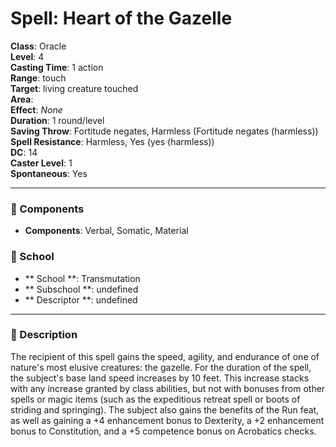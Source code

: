 
# Spell: Heart of the Gazelle
**Class**: Oracle  
**Level**: 4  
**Casting Time**: 1 action  
**Range**: touch  
**Target**: living creature touched  
**Area**:   
**Effect**: _None_  
**Duration**: 1 round/level  
**Saving Throw**: Fortitude negates, Harmless (Fortitude negates (harmless))  
**Spell Resistance**: Harmless, Yes (yes (harmless))  
**DC**: 14  
**Caster Level**: 1  
**Spontaneous**: Yes

---

### 🔮 Components
- **Components**: Verbal, Somatic, Material

### 🏫 School
- ** School **: Transmutation
- ** Subschool **: undefined
- ** Descriptor **: undefined
---

### 📜 Description
The recipient of this spell gains the speed, agility, and endurance of one of nature's most elusive creatures: the gazelle. For the duration of the spell, the subject's base land speed increases by 10 feet. This increase stacks with any increase granted by class abilities, but not with bonuses from other spells or magic items (such as the expeditious retreat spell or boots of striding and springing). The subject also gains the benefits of the Run feat, as well as gaining a +4 enhancement bonus to Dexterity, a +2 enhancement bonus to Constitution, and a +5 competence bonus on Acrobatics checks.

